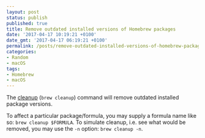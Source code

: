 ```yaml
---
layout: post
status: publish
published: true
title: Remove outdated installed versions of Homebrew packages
date: '2017-04-17 10:19:21 +0100'
date_gmt: '2017-04-17 06:19:21 +0100'
permalink: /posts/remove-outdated-installed-versions-of-homebrew-packages/
categories:
- Random
- macOS
tags:
- Homebrew
- macOS
---
```

The [cleanup](https://github.com/Homebrew/brew/blob/master/docs/FAQ.md#how-do-i-uninstall-old-versions-of-a-formula) (`brew cleanup`) command will remove outdated installed package versions. 

To affect a particular package/formula, you may supply a formula name like so: `brew cleanup $FORMULA`. To simulate cleanup, i.e. see what would be removed, you may use the `-n` option: `brew cleanup -n`.
